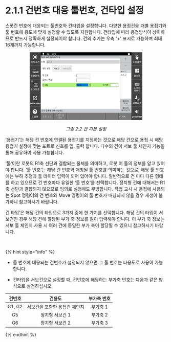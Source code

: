 ﻿# 2.1.1 건번호 대응 툴번호, 건타입 설정

스폿건 번호에 대응되는 툴번호와 건타입을 설정합니다. 다양한 용접건을 개별 용접기와 툴 번호에 용도에 맞게 설정할 수 있도록 지원합니다. 건타입에 따라 용접방식이 상이하므로 반드시 정확하게 설정되어야 합니다. 건의 추가는 우측 '+' 표시로 가능하며 최대 16개까지 가능합니다.


<p align="center">
 <img src="../../_assets/image_31.png" width="70%"></img>
 <em><p align="center">그림 2.2 건 기본 설정</p></em>
</p>


‘용접기’는 해당 건 번호에 연결된 용접기를 지정하는 것으로 해당 건으로 용접 시 해당 용접기 설정에 맞는 포트로 신호를 입, 출력 합니다. 다수의 건이 서보 툴 체인지 기능을 통해 공유하여 사용 가능합니다. 

‘툴’이란 로봇의 R1축 선단과 결합되는 물체를 의미하고, 로봇 이 툴의 정보를 알고 있어야 합니다. ‘툴 번호’는 해당 건 번호와 매칭될 툴 번호를 의미하는 것으로, 해당 툴 번호에는 부하 추정과 툴 데이터 입력이 되어 있어야 합니다. 일반적으로 건 마다 다른 형태를 하고 있으므로 건 번호마다 유일한 ‘툴 번호’를 선택합니다. 정치형 건에 대해서는 R1축 선단과 결합되지 않으므로 임의로 설정해도 무방합니다. 작업 교시 시 용접에 사용되는 Spot 명령어의 건 번호와 Move 명령어의 툴 번호가 매칭되지 않을 경우 재생이 불가하니 참고하시기 바랍니다.

건 타입’은 해당 건의 타입으로 3가지 중에 한 가지를 선택합니다. 해당 건의 타입이 서보건인 경우 해당 건에 할당된 부가 축 정보를 같이 입력해야 합니다. 이 부가 축 정보는 서보 툴 체인지 사용 시 여러 건에 동일한 부가 축이 할당될 수 있으니 참고하시기 바랍니다.

</br>

{% hint style="info" %}

-	툴 번호에 대응되는 건번호가 설정되지 않으면 그 툴 번호는 타용도로 사용이 가능합니다.

-	건타입을 서보건으로 설정할 때, 건번호에 해당하는 부가축 번호는 다음과 같은 방식으로 설정하십시오.

<center>

|건번호	|건용도|	부가축 번호|
|:---:|:---:|:---:|
|G1, G2|	서보건을 포함한 용접건 체인지|	부가축 1|
|G5|	정치형 서보건 1|	부가축 2|
|G6|	정치형 서보건 2|	부가축 3|

</center>

{% endhint %}
